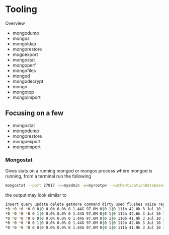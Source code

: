 # Tooling
Overview
- mongodump
- mongos
- mongoldap
- mongorestore 
- mogoexport
- mongostat
- mongoperf
- mongofiles
- mongod
- mongodecrypt
- mongo
- mongotop
- mongoimport

## Focusing on a few
- mongostat
- mongodump
- mongorestore
- mongoexport
- mongoimport

### Mongostat
Gives stats on a running mongod or mongos process
where mongod is running, from a terminal run the following
```bash
mongostat --port 27017 -u=myadmin -p=myrootpw --authenticationDatabase=admin
```
the output may look similar to
```bash
insert query update delete getmore command dirty used flushes vsize res qrw arw net_in net_out conn time
*0 *0 *0 *0 0 0|0 0.0% 0.0% 0 1.44G 97.0M 0|0 1|0 111b 42.0k 3 Jul 10 13:18:11.502
*0 *0 *0 *0 0 1|0 0.0% 0.0% 0 1.44G 97.0M 0|0 1|0 112b 42.6k 3 Jul 10 13:18:12.495
*0 *0 *0 *0 0 0|0 0.0% 0.0% 0 1.44G 97.0M 0|0 1|0 110b 41.9k 3 Jul 10 13:18:13.505
*0 *0 *0 *0 0 1|0 0.0% 0.0% 0 1.44G 97.0M 0|0 1|0 112b 42.6k 3 Jul 10 13:18:14.497
*0 *0 *0 *0 0 0|0 0.0% 0.0% 0 1.44G 97.0M 0|0 1|0 111b 41.9k 3 Jul 10 13:18:15.506
```